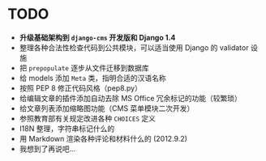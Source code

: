 # TODO

* **升级基础架构到 ``django-cms`` 开发版和 Django 1.4**
* 整理各种合法性检查代码到公共模块，可以适当使用 Django 的 validator 设施
* 把 ``prepopulate`` 逐步从文件迁移到数据库
* 给 models 添加 ``Meta`` 类，指明合适的汉语名称
* 按照 PEP 8 修正代码风格（pep8.py）
* 给编辑文章的插件添加自动去除 MS Office 冗余标记的功能（较繁琐）
* 给文章列表添加缩略图功能（CMS 菜单模块二次开发）
* 参照教育部有关规定改进各种 ``CHOICES`` 定义
* I18N 整理，字符串标记什么的
* 用 Markdown 渲染各种评论和材料什么的 (2012.9.2)
* 我想到了再说吧...


<!-- vim:set ai et ts=4 sw=4 sts=4 ff=unix fenc=utf-8 syn=markdown: -->
